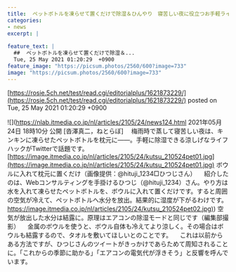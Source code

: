 ```yaml
---
title:  ペットボトルを凍らせて置くだけで除湿＆ひんやり　寝苦しい夜に役立つお手軽ライフハック  
categories:
- news
excerpt: |
  
feature_text: |
  ##  ペットボトルを凍らせて置くだけで除湿＆...
  Tue, 25 May 2021 01:20:29  +0900
feature_image: "https://picsum.photos/2560/600?image=733"
image: "https://picsum.photos/2560/600?image=733"
---
```


[https://rosie.5ch.net/test/read.cgi/editorialplus/1621873229/](https://rosie.5ch.net/test/read.cgi/editorialplus/1621873229/)
posted on Tue, 25 May 2021 01:20:29  +0900

<!--more-->

![](https://nlab.itmedia.co.jp/nl/articles/2105/24/news124.html 2021年05月24日 18時10分 公開 [沓澤真二，ねとらぼ] 　梅雨時で蒸して寝苦しい夜は、キンキンに凍らせたペットボトルを枕元に——。手軽に除湿できる涼しげなライフハックがTwitterで話題です。 [https://image.itmedia.co.jp/nl/articles/2105/24/kutsu_210524pet01.jpg](https://image.itmedia.co.jp/nl/articles/2105/24/kutsu_210524pet01.jpg) ボウルに入れて枕元に置くだけ（画像提供：@hituji_1234□ひつじさん） 　紹介したのは、Webコンサルティングを手掛けるひつじ（@hituji_1234）さん。やり方は水を入れて凍らせたペットボトルを、ボウルに入れて置くだけです。すると周囲の空気が冷えて、ペットボトルへ水分を放出。結果的に湿度が下がるわけです。 [https://image.itmedia.co.jp/nl/articles/2105/24/kutsu_210524pet02.jpg)](https://image.itmedia.co.jp/nl/articles/2105/24/kutsu_210524pet02.jpg)) 空気が放出した水分は結露に。原理はエアコンの除湿モードと同じです（編集部撮影） 　金属のボウルを使うと、ボウル自体も冷えてより涼しく。その場合はボウルも結露するので、タオルを敷いてほしいとのことです。 　これは以前からある方法ですが、ひつじさんのツイートがきっかけであらためて周知されることに。「これからの季節に助かる」「エアコンの電気代が浮きそう」と反響を呼んでいます。
